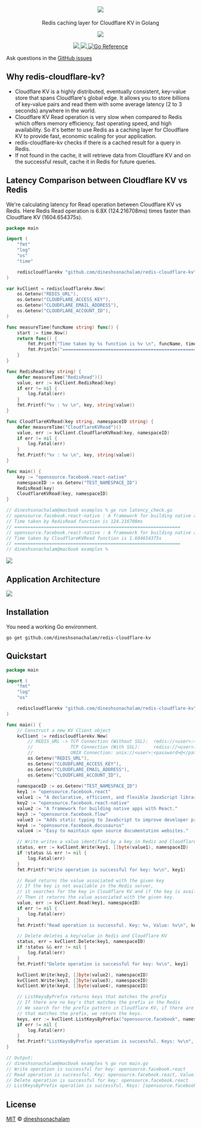 <h1 align="center">
  <a href="https://github.com/marketplace/actions/markdown-autodocs">
    <img src="https://i.imgur.com/9Y1vNiT.png"/>
  </a>
</h1>
<p align="center">Redis caching layer for Cloudflare KV in Golang</p>

<p align="center">
    <a href="https://sonarcloud.io/dashboard?id=redis-cloudflare-kv">
        <img src="https://sonarcloud.io/api/project_badges/quality_gate?project=redis-cloudflare-kv"/>
    </a>
</p>

<p align="center">
    <a href="https://goreportcard.com/report/github.com/dineshsonachalam/redis-cloudflare-kv">
        <img src="https://goreportcard.com/badge/github.com/dineshsonachalam/redis-cloudflare-kv">
    </a>
    <a href="https://github.com/dineshsonachalam/redis-cloudflare-kv/actions/workflows/tests.yml">
        <img src="https://github.com/dineshsonachalam/redis-cloudflare-kv/actions/workflows/tests.yml/badge.svg"/>
    </a>
    <a href="https://pkg.go.dev/github.com/dineshsonachalam/redis-cloudflare-kv">
        <img src="https://pkg.go.dev/badge/github.com/dineshsonachalam/redis-cloudflare-kv.svg" alt="Go Reference">
    </a>
</p>

Ask questions in the <a href ="https://github.com/dineshsonachalam/redis-cloudflare-kv/issues">GitHub issues</a>


## Why redis-cloudflare-kv?

- Cloudflare KV is a highly distributed, eventually consistent, key-value store that spans Cloudflare's global edge. It allows you to store billions of key-value pairs and read them with some average latency (2 to 3 seconds) anywhere in the world.
- Cloudflare KV Read operation is very slow when compared to Redis which offers memory efficiency, fast operating speed, and high availability. So it's better to use Redis as a caching layer for Cloudflare KV to provide fast, economic scaling for your application.
- redis-cloudflare-kv checks if there is a cached result for a query in Redis. 
- If not found in the cache, it will retrieve data from Cloudflare KV and on the successful result, cache it in Redis for future queries.

## Latency Comparison between Cloudflare KV vs Redis

We're calculating latency for Read operation between Cloudflare KV vs Redis. Here Redis Read operation is 6.8X (124.216708ms) times faster than Cloudflare KV (1604.654375s).

<!-- MARKDOWN-AUTO-DOCS:START (CODE:src=./.github/examples/latency_check.go) -->
<!-- The below code snippet is automatically added from ./.github/examples/latency_check.go -->
```go
package main

import (
	"fmt"
	"log"
	"os"
	"time"

	rediscloudflarekv "github.com/dineshsonachalam/redis-cloudflare-kv"
)

var kvClient = rediscloudflarekv.New(
	os.Getenv("REDIS_URL"),
	os.Getenv("CLOUDFLARE_ACCESS_KEY"),
	os.Getenv("CLOUDFLARE_EMAIL_ADDRESS"),
	os.Getenv("CLOUDFLARE_ACCOUNT_ID"),
)

func measureTime(funcName string) func() {
	start := time.Now()
	return func() {
		fmt.Printf("Time taken by %s function is %v \n", funcName, time.Since(start))
		fmt.Println("==============================================================")
	}
}

func RedisRead(key string) {
	defer measureTime("RedisRead")()
	value, err := kvClient.RedisRead(key)
	if err != nil {
		log.Fatal(err)
	}
	fmt.Printf("%v : %v \n", key, string(value))
}

func CloudflareKVRead(key string, namespaceID string) {
	defer measureTime("CloudflareKVRead")()
	value, err := kvClient.CloudflareKVRead(key, namespaceID)
	if err != nil {
		log.Fatal(err)
	}
	fmt.Printf("%v : %v \n", key, string(value))
}

func main() {
	key := "opensource.facebook.react-native"
	namespaceID := os.Getenv("TEST_NAMESPACE_ID")
	RedisRead(key)
	CloudflareKVRead(key, namespaceID)
}

// dineshsonachalam@macbook examples % go run latency_check.go
// opensource.facebook.react-native : A framework for building native apps with React.
// Time taken by RedisRead function is 124.216708ms
// ==============================================================
// opensource.facebook.react-native : A framework for building native apps with React.
// Time taken by CloudflareKVRead function is 1.604654375s
// ==============================================================
// dineshsonachalam@macbook examples %
```
<!-- MARKDOWN-AUTO-DOCS:END -->

<img src="./latency_comparison.png"/>

## Application Architecture

<img src="./architecture.png"/>

## Installation

You need a working Go environment.

```
go get github.com/dineshsonachalam/redis-cloudflare-kv
```

## Quickstart

<!-- MARKDOWN-AUTO-DOCS:START (CODE:src=./.github/examples/main.go) -->
<!-- The below code snippet is automatically added from ./.github/examples/main.go -->
```go
package main

import (
	"fmt"
	"log"
	"os"

	rediscloudflarekv "github.com/dineshsonachalam/redis-cloudflare-kv"
)

func main() {
	// Construct a new KV Client object
	kvClient := rediscloudflarekv.New(
		// REDIS_URL -> TCP Connection (Without SSL):  redis://<user>:<password>@<host>:<port>/<db_number>
		//              TCP Connection (With SSL):     rediss://<user>:<password>@<host>:<port>/<db_number>
		//              UNIX Connection: unix://<user>:<password>@</path/to/redis.sock>?db=<db_number>
		os.Getenv("REDIS_URL"),
		os.Getenv("CLOUDFLARE_ACCESS_KEY"),
		os.Getenv("CLOUDFLARE_EMAIL_ADDRESS"),
		os.Getenv("CLOUDFLARE_ACCOUNT_ID"),
	)
	namespaceID := os.Getenv("TEST_NAMESPACE_ID")
	key1 := "opensource.facebook.react"
	value1 := "A declarative, efficient, and flexible JavaScript library for building user interfaces."
	key2 := "opensource.facebook.react-native"
	value2 := "A framework for building native apps with React."
	key3 := "opensource.facebook.flow"
	value3 := "Adds static typing to JavaScript to improve developer productivity and code quality."
	key4 := "opensource.facebook.docusaurus"
	value4 := "Easy to maintain open source documentation websites."

	// Write writes a value identified by a key in Redis and Cloudflare KV
	status, err := kvClient.Write(key1, []byte(value1), namespaceID)
	if !status && err != nil {
		log.Fatal(err)
	}
	fmt.Printf("Write operation is successful for key: %v\n", key1)

	// Read returns the value associated with the given key
	// If the key is not available in the Redis server,
	// it searches for the key in Cloudflare KV and if the key is available, it writes the key/value in the Redis.
	// Then it returns the value associated with the given key.
	value, err := kvClient.Read(key1, namespaceID)
	if err != nil {
		log.Fatal(err)
	}
	fmt.Printf("Read operation is successful. Key: %v, Value: %v\n", key1, string(value))

	// Delete deletes a key/value in Redis and Cloudflare KV
	status, err = kvClient.Delete(key1, namespaceID)
	if !status && err != nil {
		log.Fatal(err)
	}
	fmt.Printf("Delete operation is successful for key: %v\n", key1)

	kvClient.Write(key2, []byte(value2), namespaceID)
	kvClient.Write(key3, []byte(value3), namespaceID)
	kvClient.Write(key4, []byte(value4), namespaceID)

	// ListKeysByPrefix returns keys that matches the prefix
	// If there are no key's that matches the prefix in the Redis
	// We search for the prefix pattern in Cloudflare KV, if there are keys
	// that matches the prefix, we return the keys.
	keys, err := kvClient.ListKeysByPrefix("opensource.facebook", namespaceID)
	if err != nil {
		log.Fatal(err)
	}
	fmt.Printf("ListKeysByPrefix operation is successful. Keys: %v\n", keys)
}

// Output:
// dineshsonachalam@macbook examples % go run main.go
// Write operation is successful for key: opensource.facebook.react
// Read operation is successful. Key: opensource.facebook.react, Value: A declarative, efficient, and flexible JavaScript library for building user interfaces.
// Delete operation is successful for key: opensource.facebook.react
// ListKeysByPrefix operation is successful. Keys: [opensource.facebook.docusaurus opensource.facebook.react-native opensource.facebook.flow]
```
<!-- MARKDOWN-AUTO-DOCS:END -->

## License

[MIT](https://choosealicense.com/licenses/mit/) © [dineshsonachalam](https://www.github.com/dineshsonachalam)
